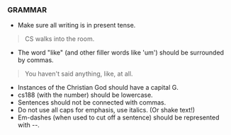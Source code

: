 ### GRAMMAR
- Make sure all writing is in present tense.
> CS walks into the room.
- The word "like" (and other filler words like 'um') should be surrounded by commas.
> You haven't said anything, like, at all.

- Instances of the Christian God should have a capital G.
- cs188 (with the number) should be lowercase.
- Sentences should not be connected with commas.
- Do not use all caps for emphasis, use italics. (Or shake text!)
- Em-dashes (when used to cut off a sentence) should be represented with --.
